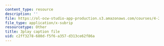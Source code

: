 ```yaml
---
content_type: resource
description: ''
file: https://ol-ocw-studio-app-production.s3.amazonaws.com/courses/4-241j-theory-of-city-form-spring-2013/c2ff3278680df5f6a357d313ce62f86a_SEu8X7AfllU.srt
file_type: application/x-subrip
resourcetype: Other
title: 3play caption file
uid: c2ff3278-680d-f5f6-a357-d313ce62f86a
---
```

